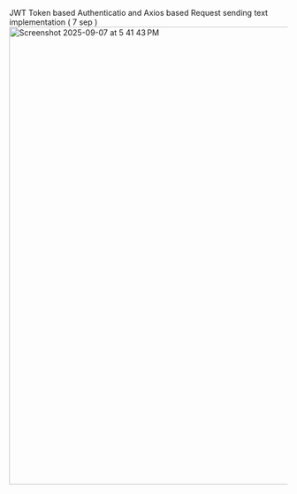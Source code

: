 JWT Token based Authenticatio and Axios based Request sending text implementation ( 7 sep ) 
<img width="1172" height="829" alt="Screenshot 2025-09-07 at 5 41 43 PM" src="https://github.com/user-attachments/assets/a312b46d-d922-43f0-84ef-1ff6b6d3bbcd" />
